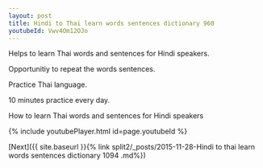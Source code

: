 ```yaml
---
layout: post
title: Hindi to Thai learn words sentences dictionary 960 
youtubeId: Vwv4Om12OJo
---
```

 
 
Helps to learn Thai words and sentences for Hindi speakers.

Opportunitiy to repeat the words sentences. 

Practice Thai language. 
 
10 minutes practice every day. 
 
How to learn Thai words and sentences for Hindi speakers 
 
{% include youtubePlayer.html id=page.youtubeId %}
 
 
[Next]({{ site.baseurl }}{% link  split2/_posts/2015-11-28-Hindi to thai learn words sentences dictionary 1094 .md%})
 
